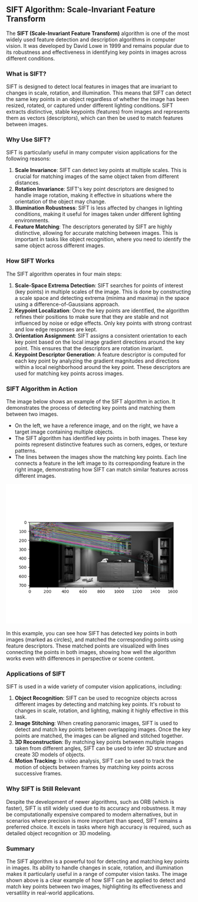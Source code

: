 ## SIFT Algorithm: Scale-Invariant Feature Transform

The **SIFT (Scale-Invariant Feature Transform)** algorithm is one of the most widely used feature detection and description algorithms in computer vision. It was developed by David Lowe in 1999 and remains popular due to its robustness and effectiveness in identifying key points in images across different conditions.

### What is SIFT?

SIFT is designed to detect local features in images that are invariant to changes in scale, rotation, and illumination. This means that SIFT can detect the same key points in an object regardless of whether the image has been resized, rotated, or captured under different lighting conditions. SIFT extracts distinctive, stable keypoints (features) from images and represents them as vectors (descriptors), which can then be used to match features between images.

### Why Use SIFT?

SIFT is particularly useful in many computer vision applications for the following reasons:
1. **Scale Invariance**: SIFT can detect key points at multiple scales. This is crucial for matching images of the same object taken from different distances.
2. **Rotation Invariance**: SIFT's key point descriptors are designed to handle image rotation, making it effective in situations where the orientation of the object may change.
3. **Illumination Robustness**: SIFT is less affected by changes in lighting conditions, making it useful for images taken under different lighting environments.
4. **Feature Matching**: The descriptors generated by SIFT are highly distinctive, allowing for accurate matching between images. This is important in tasks like object recognition, where you need to identify the same object across different images.

### How SIFT Works

The SIFT algorithm operates in four main steps:
1. **Scale-Space Extrema Detection**: SIFT searches for points of interest (key points) in multiple scales of the image. This is done by constructing a scale space and detecting extrema (minima and maxima) in the space using a difference-of-Gaussians approach.
2. **Keypoint Localization**: Once the key points are identified, the algorithm refines their positions to make sure that they are stable and not influenced by noise or edge effects. Only key points with strong contrast and low edge responses are kept.
3. **Orientation Assignment**: SIFT assigns a consistent orientation to each key point based on the local image gradient directions around the key point. This ensures that the descriptors are rotation invariant.
4. **Keypoint Descriptor Generation**: A feature descriptor is computed for each key point by analyzing the gradient magnitudes and directions within a local neighborhood around the key point. These descriptors are used for matching key points across images.

### SIFT Algorithm in Action

The image below shows an example of the SIFT algorithm in action. It demonstrates the process of detecting key points and matching them between two images. 

- On the left, we have a reference image, and on the right, we have a target image containing multiple objects.
- The SIFT algorithm has identified key points in both images. These key points represent distinctive features such as corners, edges, or texture patterns.
- The lines between the images show the matching key points. Each line connects a feature in the left image to its corresponding feature in the right image, demonstrating how SIFT can match similar features across different images.

![SIFT Keypoints Example](https://github.com/omerfaruksubasi/sift_algorithm/raw/main/SIFT_Algorithm.png)

In this example, you can see how SIFT has detected key points in both images (marked as circles), and matched the corresponding points using feature descriptors. These matched points are visualized with lines connecting the points in both images, showing how well the algorithm works even with differences in perspective or scene content.

### Applications of SIFT

SIFT is used in a wide variety of computer vision applications, including:

1. **Object Recognition**: SIFT can be used to recognize objects across different images by detecting and matching key points. It's robust to changes in scale, rotation, and lighting, making it highly effective in this task.
2. **Image Stitching**: When creating panoramic images, SIFT is used to detect and match key points between overlapping images. Once the key points are matched, the images can be aligned and stitched together.
3. **3D Reconstruction**: By matching key points between multiple images taken from different angles, SIFT can be used to infer 3D structure and create 3D models of objects.
4. **Motion Tracking**: In video analysis, SIFT can be used to track the motion of objects between frames by matching key points across successive frames.

### Why SIFT is Still Relevant

Despite the development of newer algorithms, such as ORB (which is faster), SIFT is still widely used due to its accuracy and robustness. It may be computationally expensive compared to modern alternatives, but in scenarios where precision is more important than speed, SIFT remains a preferred choice. It excels in tasks where high accuracy is required, such as detailed object recognition or 3D modeling.

### Summary

The SIFT algorithm is a powerful tool for detecting and matching key points in images. Its ability to handle changes in scale, rotation, and illumination makes it particularly useful in a range of computer vision tasks. The image shown above is a clear example of how SIFT can be applied to detect and match key points between two images, highlighting its effectiveness and versatility in real-world applications.

